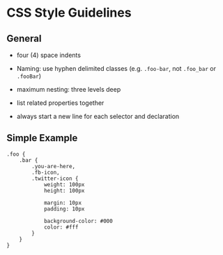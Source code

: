 # CSS Style Guidelines

## General

* four (4) space indents

* Naming: use hyphen delimited classes (e.g. `.foo-bar`, not `.foo_bar` or `.fooBar`)

* maximum nesting: three levels deep

* list related properties together

* always start a new line for each selector and declaration

## Simple Example
```
.foo {
    .bar {
        .you-are-here,
        .fb-icon,
        .twitter-icon {
            weight: 100px
            height: 100px
            
            margin: 10px
            padding: 10px
            
            background-color: #000
            color: #fff
        }
    }
}
```




